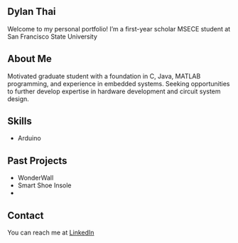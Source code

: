 ## Dylan Thai
Welcome to my personal portfolio! I’m a first-year scholar MSECE student at San Francisco State University

## About Me
Motivated graduate student with a foundation in C, Java, MATLAB programming, and experience in embedded systems. Seeking opportunities to further develop expertise in hardware development and circuit system design.

## Skills
- Arduino

## Past Projects
- WonderWall
- Smart Shoe Insole
-

## Contact
You can reach me at [LinkedIn](https://www.linkedin.com/in/dylan-thai415/)
